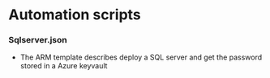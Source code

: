 # Automation scripts


### Sqlserver.json

* The ARM template describes deploy a SQL server and get the password stored in a Azure keyvault
